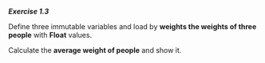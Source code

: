***Exercise 1.3***

Define three immutable variables and load by **weights the weights of three people** with **Float** values.

Calculate the **average weight of people** and show it.
